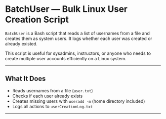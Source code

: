 # BatchUser — Bulk Linux User Creation Script

`BatchUser` is a Bash script that reads a list of usernames from a file and creates them as system users. It logs whether each user was created or already existed.

This script is useful for sysadmins, instructors, or anyone who needs to create multiple user accounts efficiently on a Linux system.

---

## What It Does

- Reads usernames from a file (`user.txt`)
- Checks if each user already exists
- Creates missing users with `useradd -m` (home directory included)
- Logs all actions to `userCreationLog.txt`

---

